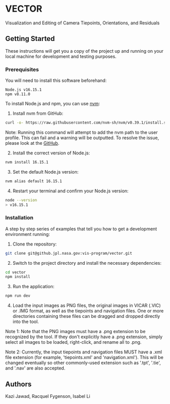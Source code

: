 # VECTOR

Visualization and Editing of Camera Tiepoints, Orientations, and Residuals

## Getting Started

These instructions will get you a copy of the project up and running on your local machine for development and testing purposes.

### Prerequisites

You will need to install this software beforehand:

```
Node.js v16.15.1
npm v8.11.0
```

To install Node.js and npm, you can use [nvm](https://github.com/nvm-sh/nvm):

1. Install nvm from GitHub:

```bash
curl -o- https://raw.githubusercontent.com/nvm-sh/nvm/v0.39.1/install.sh | bash
```

Note: Running this command will attempt to add the nvm path to the user profile. This can fail and a warning will be outputted. To resolve the issue, please look at the [GitHub](https://github.com/nvm-sh/nvm#install--update-script).

2. Install the correct version of Node.js:

```bash
nvm install 16.15.1
```

3. Set the default Node.js version:

```bash
nvm alias default 16.15.1
```

4. Restart your terminal and confirm your Node.js version:

```bash
node --version
> v16.15.1
```

### Installation

A step by step series of examples that tell you how to get a development environment running:

1. Clone the repository:

```bash
git clone git@github.jpl.nasa.gov:vis-program/vector.git
```

2. Switch to the project directory and install the necessary dependencies:

```bash
cd vector
npm install
```

3. Run the application:

```bash
npm run dev
```

4. Load the input images as PNG files, the original images in VICAR (.VIC) or .IMG format, as well as the tiepoints and navigation files. One or more directories containing these files can be dragged and dropped directly into the tool.

Note 1: Note that the PNG images must have a .png extension to be recognized by the tool. If they don't explicitly have a .png extension, simply select all images to be loaded, right-click, and rename all to .png.

Note 2: Currently, the input tiepoints and navigation files MUST have a .xml file extension (for example, 'tiepoints.xml' and 'navigation.xml'). This will be changed eventually so other commonly-used extension such as '.tpt', '.tie', and '.nav' are also accepted.

## Authors

Kazi Jawad, Racquel Fygenson, Isabel Li

